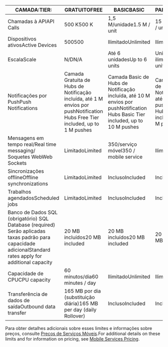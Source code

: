 
| <span data-ttu-id="181a8-101">CAMADA:</span><span class="sxs-lookup"><span data-stu-id="181a8-101">TIER:</span></span> | <span data-ttu-id="181a8-102">GRATUITO</span><span class="sxs-lookup"><span data-stu-id="181a8-102">FREE</span></span> | <span data-ttu-id="181a8-103">BASIC</span><span class="sxs-lookup"><span data-stu-id="181a8-103">BASIC</span></span> | <span data-ttu-id="181a8-104">PADRÃO</span><span class="sxs-lookup"><span data-stu-id="181a8-104">STANDARD</span></span> |
| --- | --- | --- | --- |
| <span data-ttu-id="181a8-105">Chamadas à API</span><span class="sxs-lookup"><span data-stu-id="181a8-105">API Calls</span></span> |<span data-ttu-id="181a8-106">500 K</span><span class="sxs-lookup"><span data-stu-id="181a8-106">500 K</span></span> |<span data-ttu-id="181a8-107">1,5 M/unidade</span><span class="sxs-lookup"><span data-stu-id="181a8-107">1.5 M / unit</span></span> |<span data-ttu-id="181a8-108">15 M/unidade</span><span class="sxs-lookup"><span data-stu-id="181a8-108">15 M / unit</span></span> |
| <span data-ttu-id="181a8-109">Dispositivos ativos</span><span class="sxs-lookup"><span data-stu-id="181a8-109">Active Devices</span></span> |<span data-ttu-id="181a8-110">500</span><span class="sxs-lookup"><span data-stu-id="181a8-110">500</span></span> |<span data-ttu-id="181a8-111">Ilimitado</span><span class="sxs-lookup"><span data-stu-id="181a8-111">Unlimited</span></span> |<span data-ttu-id="181a8-112">Ilimitado</span><span class="sxs-lookup"><span data-stu-id="181a8-112">Unlimited</span></span> |
| <span data-ttu-id="181a8-113">Escala</span><span class="sxs-lookup"><span data-stu-id="181a8-113">Scale</span></span> |<span data-ttu-id="181a8-114">N/D</span><span class="sxs-lookup"><span data-stu-id="181a8-114">N/A</span></span> |<span data-ttu-id="181a8-115">Até 6 unidades</span><span class="sxs-lookup"><span data-stu-id="181a8-115">Up to 6 units</span></span> |<span data-ttu-id="181a8-116">Unidades ilimitadas</span><span class="sxs-lookup"><span data-stu-id="181a8-116">Unlimited units</span></span> |
| <span data-ttu-id="181a8-117">Notificações por Push</span><span class="sxs-lookup"><span data-stu-id="181a8-117">Push Notifications</span></span> |<span data-ttu-id="181a8-118">Camada Gratuita de Hubs de Notificação incluída, até 1 M envios por push</span><span class="sxs-lookup"><span data-stu-id="181a8-118">Notification Hubs Free Tier included, up to 1 M pushes</span></span> |<span data-ttu-id="181a8-119">Camada Basic de Hubs de Notificação incluída, até 10 M envios por push</span><span class="sxs-lookup"><span data-stu-id="181a8-119">Notification Hubs Basic Tier included, up to 10 M pushes</span></span> |<span data-ttu-id="181a8-120">Camada Standard de Hubs de Notificação incluída, até 10 M envios por push</span><span class="sxs-lookup"><span data-stu-id="181a8-120">Notification Hubs Standard Tier included, up to 10 M pushes</span></span> |
| <span data-ttu-id="181a8-121">Mensagens em tempo real/</span><span class="sxs-lookup"><span data-stu-id="181a8-121">Real time messaging/</span></span><br/><span data-ttu-id="181a8-122">Soquetes Web</span><span class="sxs-lookup"><span data-stu-id="181a8-122">Web Sockets</span></span> |<span data-ttu-id="181a8-123">Limitado</span><span class="sxs-lookup"><span data-stu-id="181a8-123">Limited</span></span> |<span data-ttu-id="181a8-124">350/serviço móvel</span><span class="sxs-lookup"><span data-stu-id="181a8-124">350 / mobile service</span></span> |<span data-ttu-id="181a8-125">Ilimitado</span><span class="sxs-lookup"><span data-stu-id="181a8-125">Unlimited</span></span> |
| <span data-ttu-id="181a8-126">Sincronizações offline</span><span class="sxs-lookup"><span data-stu-id="181a8-126">Offline synchronizations</span></span> |<span data-ttu-id="181a8-127">Limitado</span><span class="sxs-lookup"><span data-stu-id="181a8-127">Limited</span></span> |<span data-ttu-id="181a8-128">Incluso</span><span class="sxs-lookup"><span data-stu-id="181a8-128">Included</span></span> |<span data-ttu-id="181a8-129">Incluso</span><span class="sxs-lookup"><span data-stu-id="181a8-129">Included</span></span> |
| <span data-ttu-id="181a8-130">Trabalhos agendados</span><span class="sxs-lookup"><span data-stu-id="181a8-130">Scheduled jobs</span></span> |<span data-ttu-id="181a8-131">Limitado</span><span class="sxs-lookup"><span data-stu-id="181a8-131">Limited</span></span> |<span data-ttu-id="181a8-132">Incluso</span><span class="sxs-lookup"><span data-stu-id="181a8-132">Included</span></span> |<span data-ttu-id="181a8-133">Incluso</span><span class="sxs-lookup"><span data-stu-id="181a8-133">Included</span></span> |
| <span data-ttu-id="181a8-134">Banco de Dados SQL (obrigatório) </span><span class="sxs-lookup"><span data-stu-id="181a8-134">SQL Database (required)</span></span> <br/><span data-ttu-id="181a8-135">Serão aplicadas taxas padrão para capacidade adicional</span><span class="sxs-lookup"><span data-stu-id="181a8-135">Standard rates apply for additional capacity</span></span> |<span data-ttu-id="181a8-136">20 MB incluídos</span><span class="sxs-lookup"><span data-stu-id="181a8-136">20 MB included</span></span> |<span data-ttu-id="181a8-137">20 MB incluídos</span><span class="sxs-lookup"><span data-stu-id="181a8-137">20 MB included</span></span> |<span data-ttu-id="181a8-138">20 MB incluídos</span><span class="sxs-lookup"><span data-stu-id="181a8-138">20 MB included</span></span> |
| <span data-ttu-id="181a8-139">Capacidade de CPU</span><span class="sxs-lookup"><span data-stu-id="181a8-139">CPU capacity</span></span> |<span data-ttu-id="181a8-140">60 minutos/dia</span><span class="sxs-lookup"><span data-stu-id="181a8-140">60 minutes / day</span></span> |<span data-ttu-id="181a8-141">Ilimitado</span><span class="sxs-lookup"><span data-stu-id="181a8-141">Unlimited</span></span> |<span data-ttu-id="181a8-142">Ilimitado</span><span class="sxs-lookup"><span data-stu-id="181a8-142">Unlimited</span></span> |
| <span data-ttu-id="181a8-143">Transferência de dados de saída</span><span class="sxs-lookup"><span data-stu-id="181a8-143">Outbound data transfer</span></span> |<span data-ttu-id="181a8-144">165 MB por dia (substituição diária)</span><span class="sxs-lookup"><span data-stu-id="181a8-144">165 MB per day (daily Rollover)</span></span> |<span data-ttu-id="181a8-145">Incluso</span><span class="sxs-lookup"><span data-stu-id="181a8-145">Included</span></span> |<span data-ttu-id="181a8-146">Incluso</span><span class="sxs-lookup"><span data-stu-id="181a8-146">Included</span></span> |

<span data-ttu-id="181a8-147">Para obter detalhes adicionais sobre esses limites e informações sobre preços, consulte [Preços de Serviços Móveis](https://azure.microsoft.com/pricing/details/mobile-services/).</span><span class="sxs-lookup"><span data-stu-id="181a8-147">For additional details on these limits and for information on pricing, see [Mobile Services Pricing](https://azure.microsoft.com/pricing/details/mobile-services/).</span></span> 

